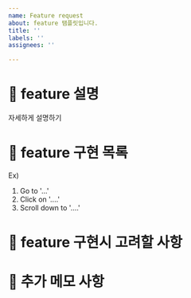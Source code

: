 ```yaml
---
name: Feature request
about: feature 탬플릿입니다.
title: ''
labels: ''
assignees: ''

---
```


# 📃 feature 설명

자세하게 설명하기

# 📃 feature 구현 목록

Ex) 
1. Go to '...'
2. Click on '....'
3. Scroll down to '....'

# 📃 feature 구현시 고려할 사항

# 📃 추가 메모 사항
